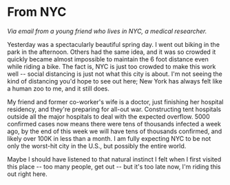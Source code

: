 # From NYC
<i>Via email from a young friend who lives in NYC, a medical researcher. </i>

Yesterday was a spectacularly beautiful spring day. I went out biking in the park in the afternoon. Others had the same idea, and it was so crowded it quickly became almost impossible to maintain the 6 foot distance even while riding a bike. The fact is, NYC is just too crowded to make this work well -- social distancing is just not what this city is about. I'm not seeing the kind of distancing you'd hope to see out here; New York has always felt like a human zoo to me, and it still does. 

My friend and former co-worker's wife is a doctor, just finishing her hospital residency, and they're preparing for all-out war. Constructing tent hospitals outside all the major hospitals to deal with the expected overflow. 5000 confirmed cases now means there were tens of thousands infected a week ago, by the end of this week we will have tens of thousands confirmed, and likely over 100K in less than a month. I am fully expecting NYC to be not only the worst-hit city in the U.S., but possibly the entire world. 

Maybe I should have listened to that natural instinct I felt when I first visited this place -- too many people, get out -- but it's too late now, I'm riding this out right here. 

